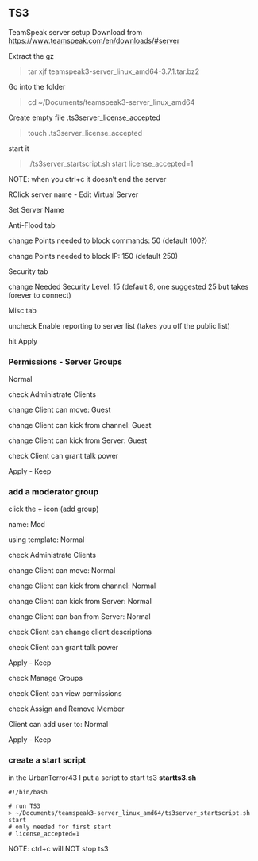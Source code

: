 ## TS3
TeamSpeak server setup
Download from https://www.teamspeak.com/en/downloads/#server

Extract the gz
> tar xjf teamspeak3-server_linux_amd64-3.7.1.tar.bz2

Go into the folder
> cd ~/Documents/teamspeak3-server_linux_amd64

Create empty file .ts3server_license_accepted
> touch .ts3server_license_accepted

start it
> ./ts3server_startscript.sh start license_accepted=1

NOTE: when you ctrl+c it doesn’t end the server

RClick server name - Edit Virtual Server

Set Server Name

Anti-Flood tab

change Points needed to block commands: 50 (default 100?)

change Points needed to block IP: 150 (default 250)

Security tab

change Needed Security Level: 15 (default 8, one suggested 25 but takes forever to connect)

Misc tab

uncheck Enable reporting to server list (takes you off the public list)

hit Apply


### Permissions - Server Groups

Normal

check Administrate Clients

change Client can move: Guest

change Client can kick from channel: Guest

change Client can kick from Server: Guest

check Client can grant talk power

Apply - Keep


### add a moderator group

click the + icon (add group)

name: Mod

using template: Normal

check Administrate Clients

change Client can move: Normal

change Client can kick from channel: Normal

change Client can kick from Server: Normal

change Client can ban from Server: Normal

check Client can change client descriptions

check Client can grant talk power

Apply - Keep

check Manage Groups

check Client can view permissions

check Assign and Remove Member

Client can add user to: Normal

Apply - Keep

### create a start script

in the UrbanTerror43 I put a script to start ts3
**startts3.sh**
```
#!/bin/bash

# run TS3
> ~/Documents/teamspeak3-server_linux_amd64/ts3server_startscript.sh start
# only needed for first start
# license_accepted=1
```

NOTE: ctrl+c will NOT stop ts3
